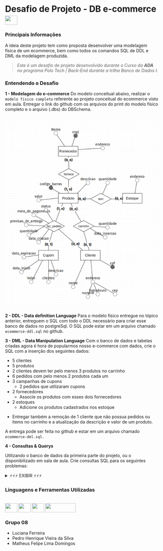 # Desafio de Projeto - DB e-commerce <img align="center" height="30" width="40" src="https://ada-site-frontend.s3.sa-east-1.amazonaws.com/home/header-logo.svg" />

### Principais Informações

A ideia deste projeto tem como proposta desenvolver uma modelagem física de um ecommerce, bem como todos os comandos SQL de DDL e DML da modelagem produzida.

> _Este é um desafio de projeto desenvolvido durante o Curso da **ADA** no programa Polo Tech | Back-End durante a trilha Banco de Dados I._

### Entendendo o Desafio

**1 - Modelagem do e-commerce**
Do modelo conceitual abaixo, realizar o `modelo fisico completo` referente ao projeto conceitual do ecommerce visto em aula. Entregar o link do github com os arquivos do print do modelo físico completo e o arquivo (.dbs) do DBSchema.

<div style="display: inline_block"><br>
  <img align="center" src="https://github.com/viniciusCornieri/ada-turma-926-bd-po-001/blob/main/modelo_conceitual.png?raw=true" />
<div>

**2 - DDL - Data definition Language**
Para o modelo físico entregue no tópico anterior, entreguem o SQL com todo o DDL necessário para criar esse banco de dados no postgreSql. O SQL pode estar em um arquivo chamado `ecommerce-ddl.sql` no github.

**3 - DML - Data Manipulation Language**
Com o banco de dados e tabelas criadas agora é hora de popularmos nosso e-commerce com dados, crie o SQL com a inserção dos seguintes dados:

* 5 clientes
* 5 produtos
* 2 clientes devem ter pelo menos 3 produtos no carrinho
* 6 pedidos com pelo menos 2 produtos cada um
* 3 campanhas de cupons
    * 2 pedidos que utilizaram cupons
* 2 fornecedores
    * Associe os produtos com esses dois fornecedores
* 2 estoques
    * Adicione os produtos cadastrados nos estoque
- Entregar também a remoção de 1 cliente que não possua pedidos ou items no carrinho e a atualização da descrição e valor de um produto. 

A entrega pode ser feita no github e estar em um arquivo chamado `ecommerce-dml.sql.`

**4 - Consultas & Querys**

Utilizando o banco de dados da primeira parte do projeto, ou o disponibilizado em sala de aula. Crie consultas SQL para os seguintes problemas:

<details>
  <summary>⚡️⚡️⚡️ EXIBIR ⚡️⚡️⚡️</summary>
<ol>
<li>Listar todos os cliente que tem o nome 'ANA'.> Dica: Buscar sobre função Like;</li>
<li>Pedidos feitos em 2023;</li>
<li>Pedidos feitos em Janeiro de qualquer ano;</li>
<li>Itens de pedido com valor entre R$2 e R$5;</li>
<li>Trazer o Item mais caro comprado em um pedido;</li>
<li>Listar todos os status diferentes de pedidos;</li>
<li>Listar o maior, menor e valor médio dos produtos disponíveis;</li>
<li>Listar fornecedores com os dados: nome, cnpj, logradouro, numero, cidade e uf de todos os fornecedores;</li>
<li>Informações de produtos em estoque com os dados: id do estoque, descrição do produto, quantidade do produto no estoque, logradouro, numero, cidade e uf do estoque;</li>
<li>Informações sumarizadas de estoque de produtos com os dados: descrição do produto, código de barras, quantidade total do produto em todos os estoques;</li>
<li>Informações do carrinho de um cliente específico (cliente com cpf '26382080861') com os dados: descrição do produto, quantidade no carrinho, valor do produto;</li>
<li>Relatório de quantos produtos diferentes cada cliente tem no carrinho ordenado pelo cliente que tem mais produtos no carrinho para o que tem menos, com os dados: id do cliente, nome, cpf e quantidade de produtos diferentes no carrinho;</li>
<li>Relatório com os produtos que estão em um carrinho a mais de 10 meses, ordenados pelo inserido a mais tempo, com os dados: id do produto, descrição do produto, data de inserção no carrinho, id do cliente e nome do cliente;</li>
<li>Relatório de clientes por estado, com os dados: uf (unidade federativa) e quantidade de clientes no estado;</li>
<li>Listar cidade com mais clientes e a quantidade de clientes na cidade;</li>
<li>Exibir informações de um pedido específico, pedido com id 952, com os dados (não tem problema repetir dados em mais de uma linha): nome do cliente, id do pedido, previsão de entrega, status do pedido, descrição dos produtos comprados, quantidade comprada produto, valor total pago no produto;</li>
<li>Relatório de clientes que realizaram algum pedido em 2022, com os dados: id_cliente, nome_cliente, data da última compra de 2022;</li>
<li>Relatório com os TOP 10 clientes que mais gastaram esse ano, com os dados: nome do cliente, valor total gasto;</li>
<li>Relatório com os TOP 10 produtos vendidos esse ano, com os dados: descrição do produto, quantidade vendida, valor total das vendas desse produto;</li>
<li>Exibir o ticket médio do nosso e-commerce, ou seja, a média dos valores totais gasto em pedidos com sucesso;</li>
<li>Relatório dos clientes gastaram acima de R$ 10000 em um pedido, com os dados: id_cliente, nome do cliente, valor máximo gasto em um pedido;</li>
<li>Listar TOP 10 cupons mais utilizados e o total descontado por eles;</li>
<li>Listar cupons que foram utilizados mais que seu limite;</li>
<li>Listar todos os ids dos pedidos que foram feitos por pessoas que moram em São Paulo (unidade federativa, uf, SP) e compraram o produto com código de barras '97692630963921';</li>
<li>Faça um relatório de sua escolha, crie uma view para ele e faça uma consulta nessa view;</li>
</ol>

Entregar no github em um arquivo chamado `ecommerce-consultas.sql` as consultas para os problemas anteriores. Separar as consultas utilizando comentário com o número do problema exemplo:

</details>


### Linguagens e Ferramentas Utilizadas
<div style="display: inline_block"><br>
  <img align="center" height="30" width="40" src="https://cdn.jsdelivr.net/gh/devicons/devicon/icons/vscode/vscode-original.svg" />
  <img align="center" height="30" width="40" src="https://cdn.jsdelivr.net/gh/devicons/devicon/icons/git/git-original.svg" />
  <img align="center" height="30" width="40" src="https://freeprosoftz.com/wp-content/uploads/2021/10/logo-300x260.png" />
  <img align="center" height="30" width="100" src="https://dbeaver.com/wp-content/themes/utouch/img/dbeaver_logo_bg.png" />
</div>


### Grupo 08
* Luciana Ferreira
* Pedro Henrique Vieira da Silva
* Matheus Felipe Lima Domingos